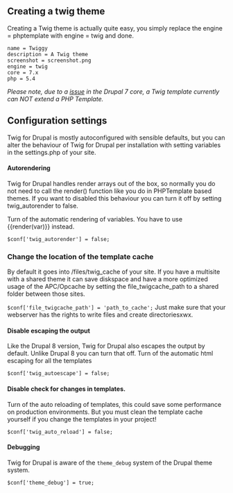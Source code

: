 ## Creating a twig theme
Creating a Twig theme is actually quite easy, you simply replace the engine = phptemplate with  engine = twig and done.
```
name = Twiggy
description = A Twig theme
screenshot = screenshot.png
engine = twig
core = 7.x
php = 5.4
```
*Please note, due to a [issue](https://www.drupal.org/node/1545964) in the Drupal 7 core, a Twig template currently can NOT extend a PHP Template.*


## Configuration settings

Twig for Drupal is mostly autoconfigured with sensible defaults, but you can alter the behaviour of Twig for Drupal per installation with setting variables in the settings.php of your site.


#### Autorendering

Twig for Drupal handles render arrays out of the box, so normally you do not need to call the render() function like you do in PHPTemplate based themes. If you want to disabled this behaviour you can turn it off by setting twig_autorender to false.

Turn of the automatic rendering of variables. You have to use {{render(var)}} instead.

``
$conf['twig_autorender'] = false;
``

### Change the location of the template cache
By default it goes into /files/twig_cache of your site. If you have a multisite with a shared theme it can save diskspace and have a more optimized usage of the APC/Opcache by setting the file_twigcache_path to a shared folder between those sites.

``
$conf['file_twigcache_path'] = 'path_to_cache';
``
Just make sure that your webserver has the rights to write files and create directoriesxwx.


#### Disable escaping the output
Like the Drupal 8 version, Twig for Drupal also escapes the output by default. Unlike Drupal 8 you can turn that off. 
Turn of the automatic html escaping for all the templates

``
$conf['twig_autoescape'] = false;
``

#### Disable check for changes in templates.

Turn of the auto reloading of templates, this could save some performance on production environments. But you must clean the template cache yourself if you change the templates in your project!

``
$conf['twig_auto_reload'] = false;
``

#### Debugging

Twig for Drupal is aware of the ``theme_debug`` system of the Drupal theme system.

``$conf['theme_debug'] = true;``
